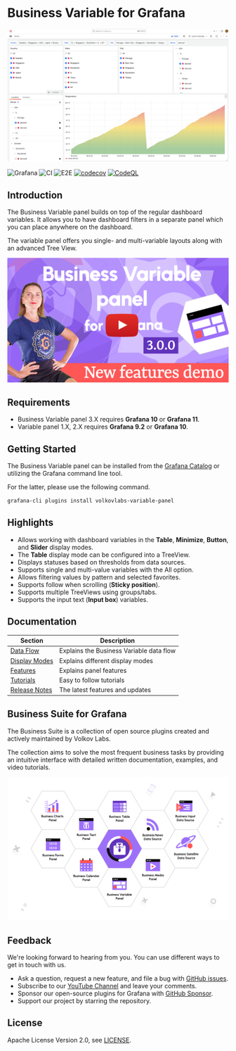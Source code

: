 # Business Variable for Grafana

![Dashboard](https://github.com/VolkovLabs/business-variable/raw/main/src/img/dashboard.png)

![Grafana](https://img.shields.io/badge/Grafana-11.2-orange)
![CI](https://github.com/volkovlabs/business-variable/workflows/CI/badge.svg)
![E2E](https://github.com/volkovlabs/business-variable/workflows/E2E/badge.svg)
[![codecov](https://codecov.io/gh/VolkovLabs/business-variable/branch/main/graph/badge.svg)](https://codecov.io/gh/VolkovLabs/business-variable)
[![CodeQL](https://github.com/VolkovLabs/business-variable/actions/workflows/codeql-analysis.yml/badge.svg)](https://github.com/VolkovLabs/business-variable/actions/workflows/codeql-analysis.yml)

## Introduction

The Business Variable panel builds on top of the regular dashboard variables. It allows you to have dashboard filters in a separate panel which you can place anywhere on the dashboard.

The variable panel offers you single- and multi-variable layouts along with an advanced Tree View.

[![Business Variable Panel for Grafana. New features and updates 3.0.0](https://raw.githubusercontent.com/volkovlabs/business-variable/main/img/business-variable.png)](https://youtu.be/vcdcLDVQYek)

## Requirements

- Business Variable panel 3.X requires **Grafana 10** or **Grafana 11**.
- Variable panel 1.X, 2.X requires **Grafana 9.2** or **Grafana 10**.

## Getting Started

The Business Variable panel can be installed from the [Grafana Catalog](https://grafana.com/grafana/plugins/volkovlabs-variable-panel/) or utilizing the Grafana command line tool.

For the latter, please use the following command.

```bash
grafana-cli plugins install volkovlabs-variable-panel
```

## Highlights

- Allows working with dashboard variables in the **Table**, **Minimize**, **Button**, and **Slider** display modes.
- The **Table** display mode can be configured into a TreeView.
- Displays statuses based on thresholds from data sources.
- Supports single and multi-value variables with the All option.
- Allows filtering values by pattern and selected favorites.
- Supports follow when scrolling (**Sticky position**).
- Supports multiple TreeViews using groups/tabs.
- Supports the input text (**Input box**) variables.

## Documentation

| Section                                                                   | Description                              |
| ------------------------------------------------------------------------- | ---------------------------------------- |
| [Data Flow](https://volkovlabs.io/plugins/business-variable/data-flow/)   | Explains the Business Variable data flow |
| [Display Modes](https://volkovlabs.io/plugins/business-variable/layout/)  | Explains different display modes         |
| [Features](https://volkovlabs.io/plugins/business-variable/features/)     | Explains panel features                  |
| [Tutorials](https://volkovlabs.io/plugins/business-variable/tutorials/)   | Easy to follow tutorials                 |
| [Release Notes](https://volkovlabs.io/plugins/business-variable/release/) | The latest features and updates          |

## Business Suite for Grafana

The Business Suite is a collection of open source plugins created and actively maintained by Volkov Labs.

The collection aims to solve the most frequent business tasks by providing an intuitive interface with detailed written documentation, examples, and video tutorials.

[![Business Suite for Grafana](https://raw.githubusercontent.com/VolkovLabs/.github/main/business.png)](https://volkovlabs.io/plugins/)

## Feedback

We're looking forward to hearing from you. You can use different ways to get in touch with us.

- Ask a question, request a new feature, and file a bug with [GitHub issues](https://github.com/volkovlabs/business-variable/issues/new/choose).
- Subscribe to our [YouTube Channel](https://www.youtube.com/@volkovlabs) and leave your comments.
- Sponsor our open-source plugins for Grafana with [GitHub Sponsor](https://github.com/sponsors/VolkovLabs).
- Support our project by starring the repository.

## License

Apache License Version 2.0, see [LICENSE](https://github.com/volkovlabs/business-variable/blob/main/LICENSE).
